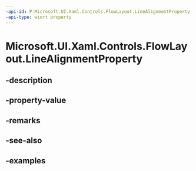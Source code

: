 ```yaml
---
-api-id: P:Microsoft.UI.Xaml.Controls.FlowLayout.LineAlignmentProperty
-api-type: winrt property
---
```


# Microsoft.UI.Xaml.Controls.FlowLayout.LineAlignmentProperty

<!--
public static Windows.UI.Xaml.DependencyProperty LineAlignmentProperty { get; }
-->


## -description

## -property-value

## -remarks

## -see-also

## -examples


